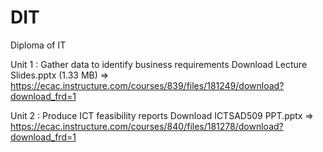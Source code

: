 # DIT
Diploma of IT

Unit 1 : Gather data to identify business requirements
Download Lecture Slides.pptx (1.33 MB) => https://ecac.instructure.com/courses/839/files/181249/download?download_frd=1

Unit 2 : Produce ICT feasibility reports
Download ICTSAD509 PPT.pptx => https://ecac.instructure.com/courses/840/files/181278/download?download_frd=1
